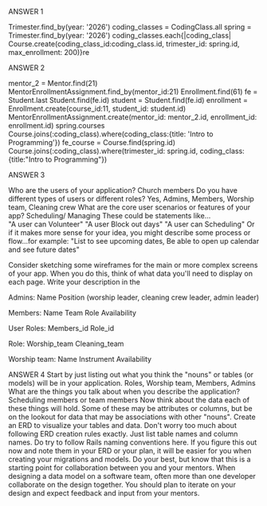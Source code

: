 ANSWER 1

Trimester.find_by(year: '2026')
coding_classes = CodingClass.all
spring = Trimester.find_by(year: '2026')
coding_classes.each{|coding_class| Course.create(coding_class_id:coding_class.id, trimester_id: spring.id, max_enrollment: 200)}re

ANSWER 2

mentor_2 = Mentor.find(21)
MentorEnrollmentAssignment.find_by(mentor_id:21)
Enrollment.find(61)
fe = Student.last 
Student.find(fe.id)
student = Student.find(fe.id)
enrollment = Enrollment.create(course_id:11, student_id: student.id)
MentorEnrollmentAssignment.create(mentor_id: mentor_2.id, enrollment_id: enrollment.id)
spring.courses
Course.joins(:coding_class).where(coding_class:{title: 'Intro to Programming'})
fe_course = Course.find(spring.id)
Course.joins(:coding_class).where(trimester_id: spring.id, coding_class: {title:"Intro to Programming"})

ANSWER 3

Who are the users of your application? Church members
Do you have different types of users or different roles? Yes, Admins, Members, Worship team, Cleaning crew
What are the core user scenarios or features of your app? Scheduling/ Managing
These could be statements like...  
"A user can Volunteer" 
"A user Block out days" 
"A user can Scheduling"
Or if it makes more sense for your idea, you might describe some process or flow...for example:
"List to see upcoming dates, Be able to open up calendar and see future dates"

Consider sketching some wireframes for the main or more complex screens of your app.
When you do this, think of what data you'll need to display on each page.
Write your description in the 

Admins:
Name
Position (worship leader, cleaning crew leader, admin leader)

Members:
Name
Team
Role
Availability

User Roles:
Members_id
Role_id

Role:
Worship_team
Cleaning_team

Worship team:
Name
Instrument
Availability


ANSWER 4
Start by just listing out what you think the "nouns" or tables (or models) will be in your application.
Roles, Worship team, Members, Admins
What are the things you talk about when you describe the application? Scheduling members or team members
Now think about the data each of these things will hold. Some of these may be attributes or columns, but be on the lookout for data that may be associations with other "nouns".
Create an ERD to visualize your tables and data.
Don't worry too much about following ERD creation rules exactly. Just list table names and column names.
Do try to follow Rails naming conventions here. If you figure this out now and note them in your ERD or your plan, it will be easier for you when creating your migrations and models.
Do your best, but know that this is a starting point for collaboration between you and your mentors. When designing a data model on a software team, often more than one developer collaborate on the design together. You should plan to iterate on your design and expect feedback and input from your mentors.


